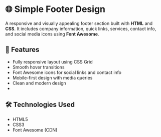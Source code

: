 # 🌐 Simple Footer Design

A responsive and visually appealing footer section built with **HTML** and **CSS**. It includes company information, quick links, services, contact info, and social media icons using **Font Awesome**.

## 🚀 Features

- Fully responsive layout using CSS Grid
- Smooth hover transitions
- Font Awesome icons for social links and contact info
- Mobile-first design with media queries
- Clean and modern design
- 
## 🛠️ Technologies Used

- HTML5
- CSS3
- Font Awesome (CDN)
